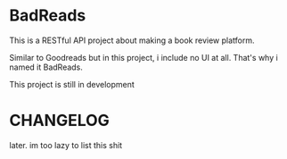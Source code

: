 # BadReads
This is a RESTful API project about making a book review platform.  

Similar to Goodreads but in this project, i include no UI at all. That's why i named it BadReads.

This project is still in development


# CHANGELOG

later. im too lazy to list this shit
